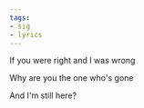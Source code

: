 ```yaml
---
tags:
- sig
- lyrics
---
```




 If you were right and I was wrong

 Why are you the one who's gone

 And I'm still here?